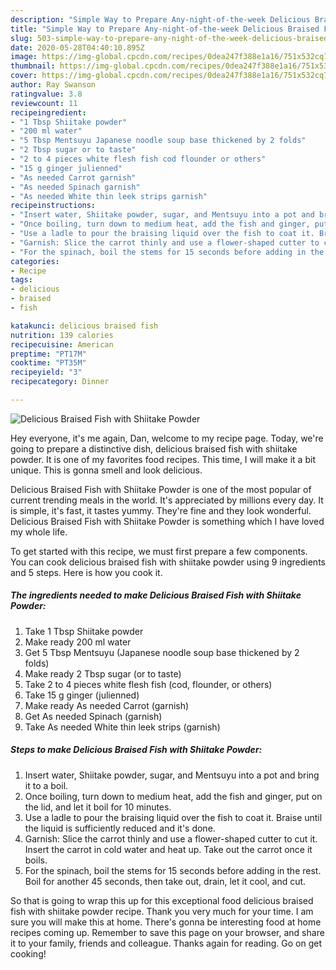 ```yaml
---
description: "Simple Way to Prepare Any-night-of-the-week Delicious Braised Fish with Shiitake Powder"
title: "Simple Way to Prepare Any-night-of-the-week Delicious Braised Fish with Shiitake Powder"
slug: 503-simple-way-to-prepare-any-night-of-the-week-delicious-braised-fish-with-shiitake-powder
date: 2020-05-28T04:40:10.895Z
image: https://img-global.cpcdn.com/recipes/0dea247f388e1a16/751x532cq70/delicious-braised-fish-with-shiitake-powder-recipe-main-photo.jpg
thumbnail: https://img-global.cpcdn.com/recipes/0dea247f388e1a16/751x532cq70/delicious-braised-fish-with-shiitake-powder-recipe-main-photo.jpg
cover: https://img-global.cpcdn.com/recipes/0dea247f388e1a16/751x532cq70/delicious-braised-fish-with-shiitake-powder-recipe-main-photo.jpg
author: Ray Swanson
ratingvalue: 3.8
reviewcount: 11
recipeingredient:
- "1 Tbsp Shiitake powder"
- "200 ml water"
- "5 Tbsp Mentsuyu Japanese noodle soup base thickened by 2 folds"
- "2 Tbsp sugar or to taste"
- "2 to 4 pieces white flesh fish cod flounder or others"
- "15 g ginger julienned"
- "As needed Carrot garnish"
- "As needed Spinach garnish"
- "As needed White thin leek strips garnish"
recipeinstructions:
- "Insert water, Shiitake powder, sugar, and Mentsuyu into a pot and bring it to a boil."
- "Once boiling, turn down to medium heat, add the fish and ginger, put on the lid, and let it boil for 10 minutes."
- "Use a ladle to pour the braising liquid over the fish to coat it. Braise until the liquid is sufficiently reduced and it&#39;s done."
- "Garnish: Slice the carrot thinly and use a flower-shaped cutter to cut it. Insert the carrot in cold water and heat up. Take out the carrot once it boils."
- "For the spinach, boil the stems for 15 seconds before adding in the rest. Boil for another 45 seconds, then take out, drain, let it cool, and cut."
categories:
- Recipe
tags:
- delicious
- braised
- fish

katakunci: delicious braised fish 
nutrition: 139 calories
recipecuisine: American
preptime: "PT17M"
cooktime: "PT35M"
recipeyield: "3"
recipecategory: Dinner

---
```



![Delicious Braised Fish with Shiitake Powder](https://img-global.cpcdn.com/recipes/0dea247f388e1a16/751x532cq70/delicious-braised-fish-with-shiitake-powder-recipe-main-photo.jpg)

Hey everyone, it's me again, Dan, welcome to my recipe page. Today, we're going to prepare a distinctive dish, delicious braised fish with shiitake powder. It is one of my favorites food recipes. This time, I will make it a bit unique. This is gonna smell and look delicious.

Delicious Braised Fish with Shiitake Powder is one of the most popular of current trending meals in the world. It's appreciated by millions every day. It is simple, it's fast, it tastes yummy. They're fine and they look wonderful. Delicious Braised Fish with Shiitake Powder is something which I have loved my whole life.




To get started with this recipe, we must first prepare a few components. You can cook delicious braised fish with shiitake powder using 9 ingredients and 5 steps. Here is how you cook it.

<!--inarticleads1-->

##### The ingredients needed to make Delicious Braised Fish with Shiitake Powder:

1. Take 1 Tbsp Shiitake powder
1. Make ready 200 ml water
1. Get 5 Tbsp Mentsuyu (Japanese noodle soup base thickened by 2 folds)
1. Make ready 2 Tbsp sugar (or to taste)
1. Take 2 to 4 pieces white flesh fish (cod, flounder, or others)
1. Take 15 g ginger (julienned)
1. Make ready As needed Carrot (garnish)
1. Get As needed Spinach (garnish)
1. Take As needed White thin leek strips (garnish)




<!--inarticleads2-->

##### Steps to make Delicious Braised Fish with Shiitake Powder:

1. Insert water, Shiitake powder, sugar, and Mentsuyu into a pot and bring it to a boil.
1. Once boiling, turn down to medium heat, add the fish and ginger, put on the lid, and let it boil for 10 minutes.
1. Use a ladle to pour the braising liquid over the fish to coat it. Braise until the liquid is sufficiently reduced and it&#39;s done.
1. Garnish: Slice the carrot thinly and use a flower-shaped cutter to cut it. Insert the carrot in cold water and heat up. Take out the carrot once it boils.
1. For the spinach, boil the stems for 15 seconds before adding in the rest. Boil for another 45 seconds, then take out, drain, let it cool, and cut.




So that is going to wrap this up for this exceptional food delicious braised fish with shiitake powder recipe. Thank you very much for your time. I am sure you will make this at home. There's gonna be interesting food at home recipes coming up. Remember to save this page on your browser, and share it to your family, friends and colleague. Thanks again for reading. Go on get cooking!
